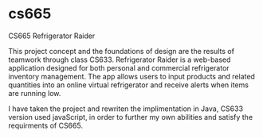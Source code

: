 # cs665
CS665 Refrigerator Raider

This project concept and the foundations of design are the results of teamwork through class CS633. 
Refrigerator Raider is a web-based application designed for both personal and commercial refrigerator inventory management.
The app allows users to input products and related quantities into an online virtual refrigerator
and receive alerts when items are running low.

I have taken the project and rewriten the implimentation in Java, CS633 version used javaScript, 
in order to further my own abilities and satisfy the requirments of CS665.
